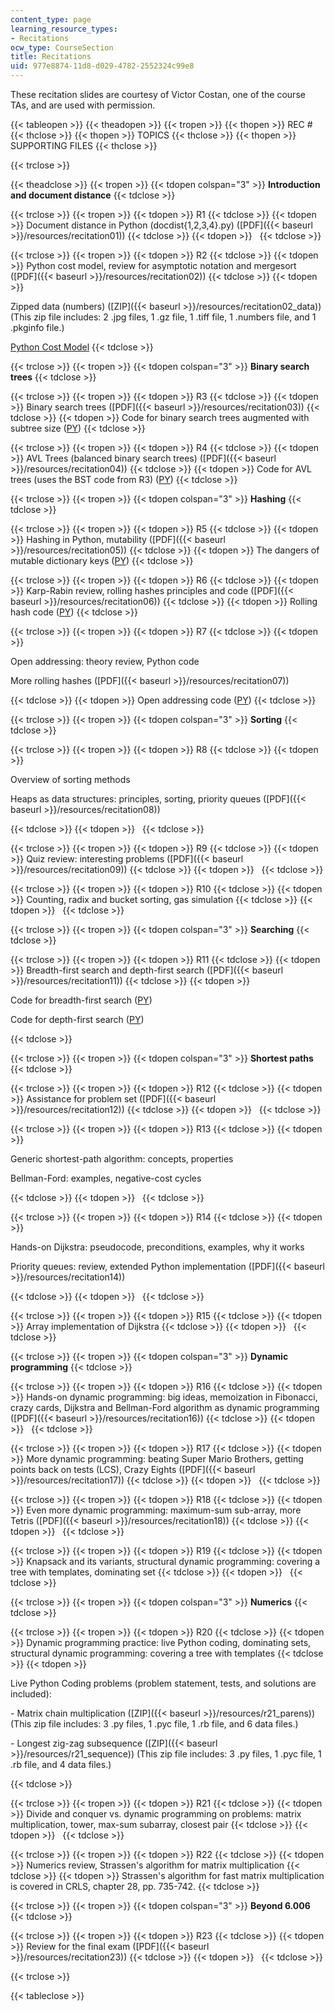 ```yaml
---
content_type: page
learning_resource_types:
- Recitations
ocw_type: CourseSection
title: Recitations
uid: 977e8874-11d8-d029-4782-2552324c99e8
---
```


These recitation slides are courtesy of Victor Costan, one of the course TAs, and are used with permission.

{{< tableopen >}}
{{< theadopen >}}
{{< tropen >}}
{{< thopen >}}
REC #
{{< thclose >}}
{{< thopen >}}
TOPICS
{{< thclose >}}
{{< thopen >}}
SUPPORTING FILES
{{< thclose >}}

{{< trclose >}}

{{< theadclose >}}
{{< tropen >}}
{{< tdopen colspan="3" >}}
**Introduction and document distance**
{{< tdclose >}}

{{< trclose >}}
{{< tropen >}}
{{< tdopen >}}
R1
{{< tdclose >}}
{{< tdopen >}}
Document distance in Python (docdist{1,2,3,4}.py) ([PDF]({{< baseurl >}}/resources/recitation01))
{{< tdclose >}}
{{< tdopen >}}
 
{{< tdclose >}}

{{< trclose >}}
{{< tropen >}}
{{< tdopen >}}
R2
{{< tdclose >}}
{{< tdopen >}}
Python cost model, review for asymptotic notation and mergesort ([PDF]({{< baseurl >}}/resources/recitation02))
{{< tdclose >}}
{{< tdopen >}}


Zipped data (numbers) ([ZIP]({{< baseurl >}}/resources/recitation02_data)) (This zip file includes: 2 .jpg files, 1 .gz file, 1 .tiff file, 1 .numbers file, and 1 .pkginfo file.)

[Python Cost Model](/ans7870/6/6.006/s08/lecturenotes/py_cost.htm)
{{< tdclose >}}

{{< trclose >}}
{{< tropen >}}
{{< tdopen colspan="3" >}}
**Binary search trees**
{{< tdclose >}}

{{< trclose >}}
{{< tropen >}}
{{< tdopen >}}
R3
{{< tdclose >}}
{{< tdopen >}}
Binary search trees ([PDF]({{< baseurl >}}/resources/recitation03))
{{< tdclose >}}
{{< tdopen >}}
Code for binary search trees augmented with subtree size ([PY](/courses/electrical-engineering-and-computer-science/6-006-introduction-to-algorithms-spring-2008/recitations/bstsize_r.py))
{{< tdclose >}}

{{< trclose >}}
{{< tropen >}}
{{< tdopen >}}
R4
{{< tdclose >}}
{{< tdopen >}}
AVL Trees (balanced binary search trees) ([PDF]({{< baseurl >}}/resources/recitation04))
{{< tdclose >}}
{{< tdopen >}}
Code for AVL trees (uses the BST code from R3) ([PY](/courses/electrical-engineering-and-computer-science/6-006-introduction-to-algorithms-spring-2008/recitations/avl_r.py))
{{< tdclose >}}

{{< trclose >}}
{{< tropen >}}
{{< tdopen colspan="3" >}}
**Hashing**
{{< tdclose >}}

{{< trclose >}}
{{< tropen >}}
{{< tdopen >}}
R5
{{< tdclose >}}
{{< tdopen >}}
Hashing in Python, mutability ([PDF]({{< baseurl >}}/resources/recitation05))
{{< tdclose >}}
{{< tdopen >}}
The dangers of mutable dictionary keys ([PY](/courses/electrical-engineering-and-computer-science/6-006-introduction-to-algorithms-spring-2008/recitations/mutable_dictkey.py))
{{< tdclose >}}

{{< trclose >}}
{{< tropen >}}
{{< tdopen >}}
R6
{{< tdclose >}}
{{< tdopen >}}
Karp-Rabin review, rolling hashes principles and code ([PDF]({{< baseurl >}}/resources/recitation06))
{{< tdclose >}}
{{< tdopen >}}
Rolling hash code ([PY](/courses/electrical-engineering-and-computer-science/6-006-introduction-to-algorithms-spring-2008/recitations/rolling_hash.py))
{{< tdclose >}}

{{< trclose >}}
{{< tropen >}}
{{< tdopen >}}
R7
{{< tdclose >}}
{{< tdopen >}}


Open addressing: theory review, Python code

More rolling hashes ([PDF]({{< baseurl >}}/resources/recitation07))


{{< tdclose >}}
{{< tdopen >}}
Open addressing code ([PY](/courses/electrical-engineering-and-computer-science/6-006-introduction-to-algorithms-spring-2008/recitations/open_addressing_explicit.py))
{{< tdclose >}}

{{< trclose >}}
{{< tropen >}}
{{< tdopen colspan="3" >}}
**Sorting**
{{< tdclose >}}

{{< trclose >}}
{{< tropen >}}
{{< tdopen >}}
R8
{{< tdclose >}}
{{< tdopen >}}


Overview of sorting methods

Heaps as data structures: principles, sorting, priority queues ([PDF]({{< baseurl >}}/resources/recitation08))


{{< tdclose >}}
{{< tdopen >}}
 
{{< tdclose >}}

{{< trclose >}}
{{< tropen >}}
{{< tdopen >}}
R9
{{< tdclose >}}
{{< tdopen >}}
Quiz review: interesting problems ([PDF]({{< baseurl >}}/resources/recitation09))
{{< tdclose >}}
{{< tdopen >}}
 
{{< tdclose >}}

{{< trclose >}}
{{< tropen >}}
{{< tdopen >}}
R10
{{< tdclose >}}
{{< tdopen >}}
Counting, radix and bucket sorting, gas simulation
{{< tdclose >}}
{{< tdopen >}}
 
{{< tdclose >}}

{{< trclose >}}
{{< tropen >}}
{{< tdopen colspan="3" >}}
**Searching**
{{< tdclose >}}

{{< trclose >}}
{{< tropen >}}
{{< tdopen >}}
R11
{{< tdclose >}}
{{< tdopen >}}
Breadth-first search and depth-first search ([PDF]({{< baseurl >}}/resources/recitation11))
{{< tdclose >}}
{{< tdopen >}}


Code for breadth-first search ([PY](/courses/electrical-engineering-and-computer-science/6-006-introduction-to-algorithms-spring-2008/recitations/bfs.py))

Code for depth-first search ([PY](/courses/electrical-engineering-and-computer-science/6-006-introduction-to-algorithms-spring-2008/recitations/dfs.py))


{{< tdclose >}}

{{< trclose >}}
{{< tropen >}}
{{< tdopen colspan="3" >}}
**Shortest paths**
{{< tdclose >}}

{{< trclose >}}
{{< tropen >}}
{{< tdopen >}}
R12
{{< tdclose >}}
{{< tdopen >}}
Assistance for problem set ([PDF]({{< baseurl >}}/resources/recitation12))
{{< tdclose >}}
{{< tdopen >}}
 
{{< tdclose >}}

{{< trclose >}}
{{< tropen >}}
{{< tdopen >}}
R13
{{< tdclose >}}
{{< tdopen >}}


Generic shortest-path algorithm: concepts, properties

Bellman-Ford: examples, negative-cost cycles


{{< tdclose >}}
{{< tdopen >}}
 
{{< tdclose >}}

{{< trclose >}}
{{< tropen >}}
{{< tdopen >}}
R14
{{< tdclose >}}
{{< tdopen >}}


Hands-on Dijkstra: pseudocode, preconditions, examples, why it works

Priority queues: review, extended Python implementation ([PDF]({{< baseurl >}}/resources/recitation14))


{{< tdclose >}}
{{< tdopen >}}
 
{{< tdclose >}}

{{< trclose >}}
{{< tropen >}}
{{< tdopen >}}
R15
{{< tdclose >}}
{{< tdopen >}}
Array implementation of Dijkstra
{{< tdclose >}}
{{< tdopen >}}
 
{{< tdclose >}}

{{< trclose >}}
{{< tropen >}}
{{< tdopen colspan="3" >}}
**Dynamic programming**
{{< tdclose >}}

{{< trclose >}}
{{< tropen >}}
{{< tdopen >}}
R16
{{< tdclose >}}
{{< tdopen >}}
Hands-on dynamic programming: big ideas, memoization in Fibonacci, crazy cards, Dijkstra and Bellman-Ford algorithm as dynamic programming ([PDF]({{< baseurl >}}/resources/recitation16))
{{< tdclose >}}
{{< tdopen >}}
 
{{< tdclose >}}

{{< trclose >}}
{{< tropen >}}
{{< tdopen >}}
R17
{{< tdclose >}}
{{< tdopen >}}
More dynamic programming: beating Super Mario Brothers, getting points back on tests (LCS), Crazy Eights ([PDF]({{< baseurl >}}/resources/recitation17))
{{< tdclose >}}
{{< tdopen >}}
 
{{< tdclose >}}

{{< trclose >}}
{{< tropen >}}
{{< tdopen >}}
R18
{{< tdclose >}}
{{< tdopen >}}
Even more dynamic programming: maximum-sum sub-array, more Tetris ([PDF]({{< baseurl >}}/resources/recitation18))
{{< tdclose >}}
{{< tdopen >}}
 
{{< tdclose >}}

{{< trclose >}}
{{< tropen >}}
{{< tdopen >}}
R19
{{< tdclose >}}
{{< tdopen >}}
Knapsack and its variants, structural dynamic programming: covering a tree with templates, dominating set
{{< tdclose >}}
{{< tdopen >}}
 
{{< tdclose >}}

{{< trclose >}}
{{< tropen >}}
{{< tdopen colspan="3" >}}
**Numerics**
{{< tdclose >}}

{{< trclose >}}
{{< tropen >}}
{{< tdopen >}}
R20
{{< tdclose >}}
{{< tdopen >}}
Dynamic programming practice: live Python coding, dominating sets, structural dynamic programming: covering a tree with templates
{{< tdclose >}}
{{< tdopen >}}


Live Python Coding problems (problem statement, tests, and solutions are included):

\- Matrix chain multiplication ([ZIP]({{< baseurl >}}/resources/r21_parens)) (This zip file includes: 3 .py files, 1 .pyc file, 1 .rb file, and 6 data files.)

\- Longest zig-zag subsequence ([ZIP]({{< baseurl >}}/resources/r21_sequence)) (This zip file includes: 3 .py files, 1 .pyc file, 1 .rb file, and 4 data files.)


{{< tdclose >}}

{{< trclose >}}
{{< tropen >}}
{{< tdopen >}}
R21
{{< tdclose >}}
{{< tdopen >}}
Divide and conquer vs. dynamic programming on problems: matrix multiplication, tower, max-sum subarray, closest pair
{{< tdclose >}}
{{< tdopen >}}
 
{{< tdclose >}}

{{< trclose >}}
{{< tropen >}}
{{< tdopen >}}
R22
{{< tdclose >}}
{{< tdopen >}}
Numerics review, Strassen's algorithm for matrix multiplication
{{< tdclose >}}
{{< tdopen >}}
Strassen's algorithm for fast matrix multiplication is covered in CRLS, chapter 28, pp. 735-742.
{{< tdclose >}}

{{< trclose >}}
{{< tropen >}}
{{< tdopen colspan="3" >}}
**Beyond 6.006**
{{< tdclose >}}

{{< trclose >}}
{{< tropen >}}
{{< tdopen >}}
R23
{{< tdclose >}}
{{< tdopen >}}
Review for the final exam ([PDF]({{< baseurl >}}/resources/recitation23))
{{< tdclose >}}
{{< tdopen >}}
 
{{< tdclose >}}

{{< trclose >}}

{{< tableclose >}}